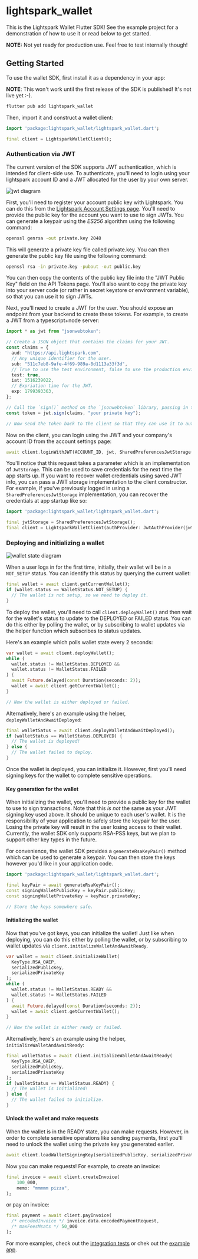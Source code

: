 # lightspark_wallet

This is the Lightspark Wallet Flutter SDK! See the example project for a demonstration of how to use it or read below to get started.

__NOTE:__ Not yet ready for production use. Feel free to test internally though!

## Getting Started

To use the wallet SDK, first install it as a dependency in your app:

__NOTE__: This won't work until the first release of the SDK is published! It's not live yet :-).

```bash
flutter pub add lightspark_wallet
```

Then, import it and construct a wallet client:

```dart
import 'package:lightspark_wallet/lightspark_wallet.dart';

final client = LightsparkWalletClient();
```

### Authentication via JWT

The current version of the SDK supports JWT authentication, which is intended for client-side use. To authenticate, you'll need to login using your lightspark account ID and
a JWT allocated for the user by your own server.

![jwt diagram](https://github.com/lightsparkdev/flutter-sdk/raw/main/lightspark_wallet/doc/images/jwt-diagram.png)

First, you'll need to register your account public key with Lightspark. You can do this from the [Lightspark Account Settings page](https://app.lightspark.com/account#security). You'll need to provide the public key for the account you want to use to sign JWTs. You can generate a keypair using the _ES256_ algorithm using the following command:

```bash
openssl genrsa -out private.key 2048
```

This will generate a private key file called private.key. You can then generate the public key file using the following command:

```bash
openssl rsa -in private.key -pubout -out public.key
```

You can then copy the contents of the public key file into the "JWT Public Key" field on the API Tokens page. You'll also want to copy the private key into your server code (or rather in secret keystore or environment variable), so that you can use it to sign JWTs.

Next, you'll need to create a JWT for the user. You should expose an endpoint from your backend to create these tokens. For example, to create a JWT from a typescript+node server:

```typescript
import * as jwt from "jsonwebtoken";

// Create a JSON object that contains the claims for your JWT.
const claims = {
  aud: "https://api.lightspark.com",
  // Any unique identifier for the user.
  sub: "511c7eb8-9afe-4f69-989a-8d1113a33f3d",
  // True to use the test environment, false to use the production environment.
  test: true,
  iat: 1516239022,
  // Expriation time for the JWT.
  exp: 1799393363,
};

// Call the `sign()` method on the `jsonwebtoken` library, passing in the JSON object and your private key.
const token = jwt.sign(claims, "your private key");

// Now send the token back to the client so that they can use it to authenticate with the Lightspark SDK.
```

Now on the client, you can login using the JWT and your company's account ID from the account settings page:

```dart
await client.loginWithJWT(ACCOUNT_ID, jwt, SharedPreferencesJwtStorage());
```

You'll notice that this request takes a parameter which is an implementation of `JwtStorage`. This can be used to save credentials for the next time the app starts up. If you want to recover wallet credentials using saved JWT info, you can pass a JWT storage implementation to the client constructor. For example, if you've previously logged in using a `SharedPreferencesJwtStorage` implementation, you can recover the credentials at app startup like so:

```dart
import 'package:lightspark_wallet/lightspark_wallet.dart';

final jwtStorage = SharedPreferencesJwtStorage();
final client = LightsparkWalletClient(authProvider: JwtAuthProvider(jwtStorage));
```

### Deploying and initializing a wallet

![wallet state diagram](https://github.com/lightsparkdev/flutter-sdk/raw/main/lightspark_wallet/doc/images/wallet-state-diagram.png)

When a user logs in for the first time, initially, their wallet will be in a `NOT_SETUP` status. You can identify this status by querying the current wallet:

```dart
final wallet = await client.getCurrentWallet();
if (wallet.status == WalletStatus.NOT_SETUP) {
  // The wallet is not setup, so we need to deploy it.
}
```

To deploy the wallet, you'll need to call `client.deployWallet()` and then wait for the wallet's status to update to the DEPLOYED or FAILED status. You can do this either by polling the wallet, or by subscribing to wallet updates via the helper function which subscribes to status updates.

Here's an example which polls wallet state every 2 seconds:

```dart
var wallet = await client.deployWallet();
while (
  wallet.status != WalletStatus.DEPLOYED &&
  wallet.status != WalletStatus.FAILED
) {
  await Future.delayed(const Duration(seconds: 2));
  wallet = await client.getCurrentWallet();
}

// Now the wallet is either deployed or failed.
```

Alternatively, here's an example using the helper, `deployWalletAndAwaitDeployed`:

```dart
final walletSatus = await client.deployWalletAndAwaitDeployed();
if (walletStatus == WalletStatus.DEPLOYED) {
  // The wallet is deployed!
} else {
  // The wallet failed to deploy.
}
```

Once the wallet is deployed, you can initialize it. However, first you'll need signing keys for the wallet to complete sensitive operations.

#### Key generation for the wallet

When initializing the wallet, you'll need to provide a public key for the wallet to use to sign transactions. Note that this _is not_ the same as your JWT signing key used above. It should be unique to each user's wallet. It is the responsibility of your application to safely store the keypair for the user. Losing the private key will result in the user losing access to their wallet. Currently, the wallet SDK only supports RSA-PSS keys, but we plan to support other key types in the future.

For convenience, the wallet SDK provides a `generateRsaKeyPair()` method which can be used to generate a keypair. You can then store the keys however you'd like in your application code.

```dart
import 'package:lightspark_wallet/lightspark_wallet.dart';

final keyPair = await generateRsaKeyPair();
const signingWalletPublicKey = keyPair.publicKey;
const signingWalletPrivateKey = keyPair.privateKey;

// Store the keys somewhere safe.
```

#### Initializing the wallet

Now that you've got keys, you can initialize the wallet! Just like when deploying, you can do this either by polling the wallet, or by subscribing to wallet updates via `client.initializeWalletAndAwaitReady`.

```dart
var wallet = await client.initializeWallet(
  KeyType.RSA_OAEP,
  serializedPublicKey,
  serializedPrivateKey
);
while (
  wallet.status != WalletStatus.READY &&
  wallet.status != WalletStatus.FAILED
) {
  await Future.delayed(const Duration(seconds: 2));
  wallet = await client.getCurrentWallet();
}

// Now the wallet is either ready or failed.
```

Alternatively, here's an example using the helper, `initializeWalletAndAwaitReady`:

```dart
final walletSatus = await client.initializeWalletAndAwaitReady(
  KeyType.RSA_OAEP,
  serializedPublicKey,
  serializedPrivateKey
);
if (walletStatus == WalletStatus.READY) {
  // The wallet is initialized!
} else {
  // The wallet failed to initialize.
}
```

#### Unlock the wallet and make requests

When the wallet is in the READY state, you can make requests. However, in order to complete sensitive operations like sending payments, first you'll need to unlock the wallet using the private key you generated earlier.

```dart
await client.loadWalletSigningKey(serializedPublicKey, serializedPrivateKey);
```

Now you can make requests! For example, to create an invoice:

```dart
final invoice = await client.createInvoice(
    100_000,
    memo: "mmmmm pizza",
);
```

or pay an invoice:

```dart
final payment = await client.payInvoice(
  /* encodedInvoice */ invoice.data.encodedPaymentRequest,
  /* maxFeesMsats */ 50_000
);
```

For more examples, check out the [integration tests](./example/integration_test/plugin_integration_test.dart) or chek out the [example app](./example/).
